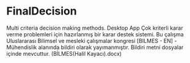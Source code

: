 # FinalDecision
Multi criteria decision making methods. Desktop App
Çok kriterli karar verme problemleri için hazırlanmış bir karar destek sistemi.
Bu çalışma Uluslararası Bilimsel ve mesleki çalışmalar kongresi [BILMES - EN] - Mühendislik alanında bildiri olarak yayımanmıştır.
Bildiri metni dosyalar içinde mevcuttur. (BİLMES(Halil Kayacı).docx)
